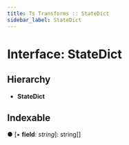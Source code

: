 ```yaml
---
title: Ts Transforms :: StateDict
sidebar_label: StateDict
---
```


# Interface: StateDict

## Hierarchy

* **StateDict**

## Indexable

● \[▪ **field**: *string*\]: string[]

